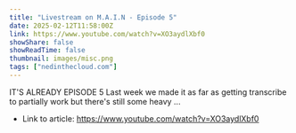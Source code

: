 ```yaml
---
title: "Livestream on M.A.I.N - Episode 5"
date: 2025-02-12T11:58:00Z
link: https://www.youtube.com/watch?v=XO3aydlXbf0
showShare: false
showReadTime: false
thumbnail: images/misc.png
tags: ["nedinthecloud.com"]
---
```

IT'S ALREADY EPISODE 5 Last week we made it as far as getting transcribe to partially work but there's still some heavy ...

- Link to article: https://www.youtube.com/watch?v=XO3aydlXbf0